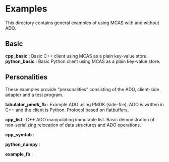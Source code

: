 # Examples

This directory contains general examples of using MCAS with and without ADO.

## Basic

**cpp_basic** : Basic C++ client using MCAS as a plain key-value store.
**python_basic** : Basic Python client using MCAS as a plain key-value store.

## Personalities

These examples provide "personalities" consisting of the ADO, client-side adapter and a test program.

**tabulator_pmdk_fb** : Example ADO using PMDK (side-file). ADO is
written in C++ and the client is Python. Protocol based on flatbuffers.

**cpp_list** : C++ ADO manipulating immutable list. Basic demonstration of non-serializing 
relocation of data structures and ADO operations.

**cpp_symtab** : 

**python_numpy** : 

**example_fb** :


